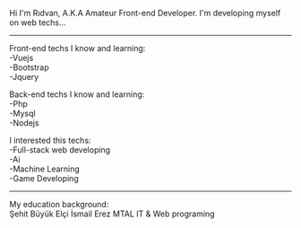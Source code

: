 Hi I'm Rıdvan, A.K.A Amateur Front-end Developer.
 I'm developing myself on web techs...

<hr>  

Front-end techs I know and learning:  
-Vuejs  
-Bootstrap  
-Jquery  

Back-end techs I know and learning:  
-Php  
-Mysql  
-Nodejs  

I interested this techs:  
-Full-stack web developing  
-Ai  
-Machine Learning  
-Game Developing  

<hr>  

My education background:    
Şehit Büyük Elçi İsmail Erez MTAL IT & Web programing
